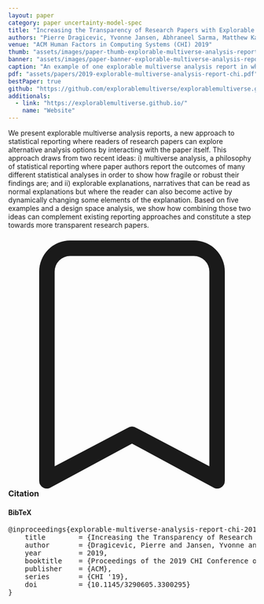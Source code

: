 ```yaml
---
layout: paper
category: paper uncertainty-model-spec
title: "Increasing the Transparency of Research Papers with Explorable Multiverse Analyses"
authors: "Pierre Dragicevic, Yvonne Jansen, Abhraneel Sarma, Matthew Kay, Fanny Chevalier"
venue: "ACM Human Factors in Computing Systems (CHI) 2019"
thumb: "assets/images/paper-thumb-explorable-multiverse-analysis-report-chi.gif"
banner: "assets/images/paper-banner-explorable-multiverse-analysis-report-chi.gif"
caption: "An example of one explorable multiverse analysis report in which the reader can adjust modelling choices and presentation options. Interactive demo available here"
pdf: "assets/papers/2019-explorable-multiverse-analysis-report-chi.pdf"
bestPaper: true
github: "https://github.com/explorablemultiverse/explorablemultiverse.github.io"
additionals:
  - link: "https://explorablemultiverse.github.io/"
    name: "Website"
---
```


<!-- abstract -->

We present explorable multiverse analysis reports, a new approach to statistical reporting where readers of research papers can explore alternative analysis options by interacting with the paper itself. This approach draws from two recent ideas: i) multiverse analysis, a philosophy of statistical reporting where paper authors report the outcomes of many different statistical analyses in order to show how fragile or robust their findings are; and ii) explorable explanations, narratives that can be read as normal explanations but where the reader can also become active by dynamically changing some elements of the explanation. Based on five examples and a design space analysis, we show how combining those two ideas can complement existing reporting approaches and constitute a step towards more transparent research papers.

<h3><svg xmlns="http://www.w3.org/2000/svg" fill="currentColor" class="bi bi-bookmark" viewBox="0 0 16 16">
  <path d="M2 2a2 2 0 0 1 2-2h8a2 2 0 0 1 2 2v13.5a.5.5 0 0 1-.777.416L8 13.101l-5.223 2.815A.5.5 0 0 1 2 15.5V2zm2-1a1 1 0 0 0-1 1v12.566l4.723-2.482a.5.5 0 0 1 .554 0L13 14.566V2a1 1 0 0 0-1-1H4z"/>
</svg> Citation</h3>
<div class="bibtex">
<!-- bibtex -->
<h4>BibTeX</h4>
<pre>
@inproceedings{explorable-multiverse-analysis-report-chi-2019,
	title        = {Increasing the Transparency of Research Papers with Explorable Multiverse Analyses},
	author       = {Dragicevic, Pierre and Jansen, Yvonne and Sarma, Abhraneel and Kay, Matthew and Chevalier, Fanny},
	year         = 2019,
	booktitle    = {Proceedings of the 2019 CHI Conference on Human Factors in Computing Systems},
	publisher    = {ACM},
	series       = {CHI '19},
	doi          = {10.1145/3290605.3300295}
}
</pre>
</div>
